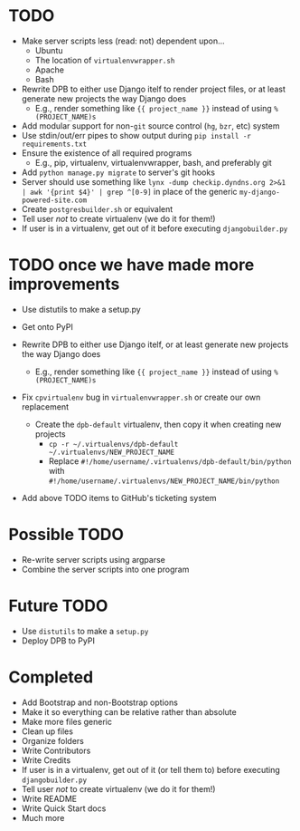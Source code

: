 # TODO
- Make server scripts less (read: not) dependent upon...
  - Ubuntu
  - The location of `virtualenvwrapper.sh`
  - Apache
  - Bash
- Rewrite DPB to either use Django itelf to render project files, or at least generate new projects the way Django does
  - E.g., render something like `{{ project_name }}` instead of using `%(PROJECT_NAME)s`
- Add modular support for non-`git` source control (`hg`, `bzr`, etc) system
- Use stdin/out/err pipes to show output during `pip install -r requirements.txt`
- Ensure the existence of all required programs
  - E.g., pip, virtualenv, virtualenvwrapper, bash, and preferably git
- Add `python manage.py migrate` to server's git hooks
- Server should use something like `lynx -dump checkip.dyndns.org 2>&1 | awk '{print $4}' | grep ^[0-9]` in place of the generic `my-django-powered-site.com`
- Create `postgresbuilder.sh` or equivalent
- Tell user _not_ to create virtualenv (we do it for them!)
- If user is in a virtualenv, get out of it before executing `djangobuilder.py`


# TODO once we have made more improvements
- Use distutils to make a setup.py
- Get onto PyPI

- Rewrite DPB to either use Django itelf, or at least generate new projects the way Django does
  - E.g., render something like `{{ project_name }}` instead of using `%(PROJECT_NAME)s`
- Fix `cpvirtualenv` bug in `virtualenvwrapper.sh` or create our own replacement
  - Create the `dpb-default` virtualenv, then copy it when creating new projects
    - `cp -r ~/.virtualenvs/dpb-default ~/.virtualenvs/NEW_PROJECT_NAME`
    - Replace `#!/home/username/.virtualenvs/dpb-default/bin/python` with `#!/home/username/.virtualenvs/NEW_PROJECT_NAME/bin/python`
- Add above TODO items to GitHub's ticketing system

# Possible TODO
- Re-write server scripts using argparse
- Combine the server scripts into one program

# Future TODO
- Use `distutils` to make a `setup.py`
- Deploy DPB to PyPI

# Completed
- Add Bootstrap and non-Bootstrap options
- Make it so everything can be relative rather than absolute
- Make more files generic
- Clean up files
- Organize folders
- Write Contributors
- Write Credits
- If user is in a virtualenv, get out of it (or tell them to) before executing `djangobuilder.py`
- Tell user _not_ to create virtualenv (we do it for them!)
- Write README
- Write Quick Start docs
- Much more
